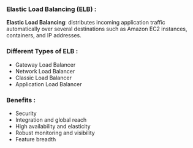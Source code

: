 ### Elastic Load Balancing (ELB) : 

**Elastic Load Balancing**: distributes incoming application traffic automatically over several destinations such as Amazon EC2 instances, containers, and IP addresses.

### Different Types of ELB : 

- Gateway Load Balancer
- Network Load Balancer
- Classic Load Balancer
- Application Load Balancer

### Benefits : 

- Security
- Integration and global reach
- High availability and elasticity
- Robust monitoring and visibility
- Feature breadth
